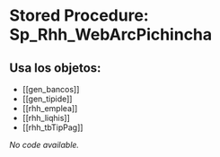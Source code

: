 # Stored Procedure: Sp_Rhh_WebArcPichincha

## Usa los objetos:
- [[gen_bancos]]
- [[gen_tipide]]
- [[rhh_emplea]]
- [[rhh_liqhis]]
- [[rhh_tbTipPag]]

*No code available.*
